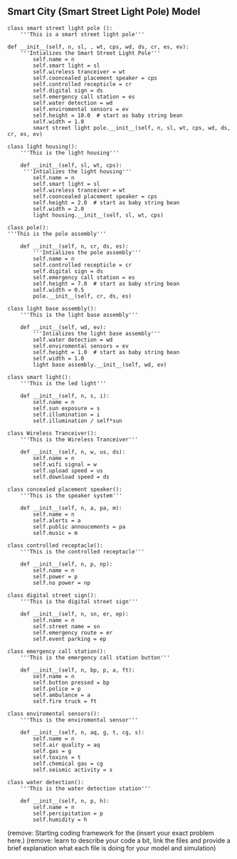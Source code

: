 ## Smart City (Smart Street Light Pole) Model

	class smart street light pole ():
    	'''This is a smart street light pole'''

	def __init__(self, n, sl, , wt, cps, wd, ds, cr, es, ev):
        '''Intializes the Smart Street Light Pole'''
            self.name = n
            self.smart light = sl
            self.wireless tranceiver = wt
            self.cooncealed placement speaker = cps
            self.controlled recepticle = cr
            self.digital sign = ds
            self.emergency call station = es
            self.water detection = wd
            self.enviromental sensors = ev
            self.height = 10.0  # start as baby string bean
            self.width = 1.0
            smart street light pole.__init__(self, n, sl, wt, cps, wd, ds, cr, es, ev)

	class light housing():
    	'''This is the light housing'''

		def __init__(self, sl, wt, cps):
       	 '''Intializes the light housing'''
			self.name = n
            self.smart light = sl
            self.wireless tranceiver = wt
			self.cooncealed placement speaker = cps
			self.height = 2.0  # start as baby string bean
            self.width = 2.0
            light housing.__init__(self, sl, wt, cps)

	class pole():
    '''This is the pole assembly'''

		def __init__(self, n, cr, ds, es):
        	'''Intializes the pole assembly'''
			self.name = n
			self.controlled recepticle = cr
            self.digital sign = ds
            self.emergency call station = es
            self.height = 7.0  # start as baby string bean
            self.width = 0.5
			pole.__init__(self, cr, ds, es)

	class light base assembly():
    	'''This is the light base assembly'''

		def __init__(self, wd, ev):
        	'''Intializes the light base assembly'''
			self.water detection = wd
			self.enviromental sensors = ev
            self.height = 1.0  # start as baby string bean
            self.width = 1.0
            light base assembly.__init__(self, wd, ev)

	class smart light():
    	'''This is the led light'''

    	def __init__(self, n, s, i):
            self.name = n
            self.sun exposure = s
            self.illumination = i
            self.illumination / self*sun

	class Wireless Tranceiver():
    	'''This is the Wireless Tranceiver'''

    	def __init__(self, n, w, us, ds):
            self.name = n
            self.wifi signal = w
            self.upload speed = us
            self.download speed = ds

	class concealed placement speaker():
    	'''This is the speaker system'''

        def __init__(self, n, a, pa, m):
            self.name = n
            self.alerts = a
            self.public annoucements = pa
            self.music = m

	class controlled receptacle():
    	'''This is the controlled receptacle'''

        def __init__(self, n, p, np):
            self.name = n
            self.power = p
            self.no power = np

	class digital street sign():
    	'''This is the digital street sign'''

        def __init__(self, n, sn, er, ep):
            self.name = n
            self.street name = sn
            self.emergency route = er
            self.event parking = ep

	class emergency call station():
    	'''This is the emergency call station button'''

        def __init__(self, n, bp, p, a, ft):
            self.name = n
            self.button pressed = bp
            self.police = p
            self.ambulance = a
            self.fire truck = ft

	class enviromental sensors():
    	'''This is the enviromental sensor'''

        def __init__(self, n, aq, g, t, cg, s):
            self.name = n
            self.air quality = aq
            self.gas = g
            self.toxins = t
            self.chemical gas = cg
            self.seismic activity = s

	class water detection():
    	'''This is the water detection station'''

        def __init__(self, n, p, h):
            self.name = n
            self.percipitation = p
            self.humidity = h

(remove:  Starting coding framework for the (insert your exact problem here.)
(remove: learn to describe your code a bit, link the files and provide a brief explanation what each file is doing for your model and simulation)